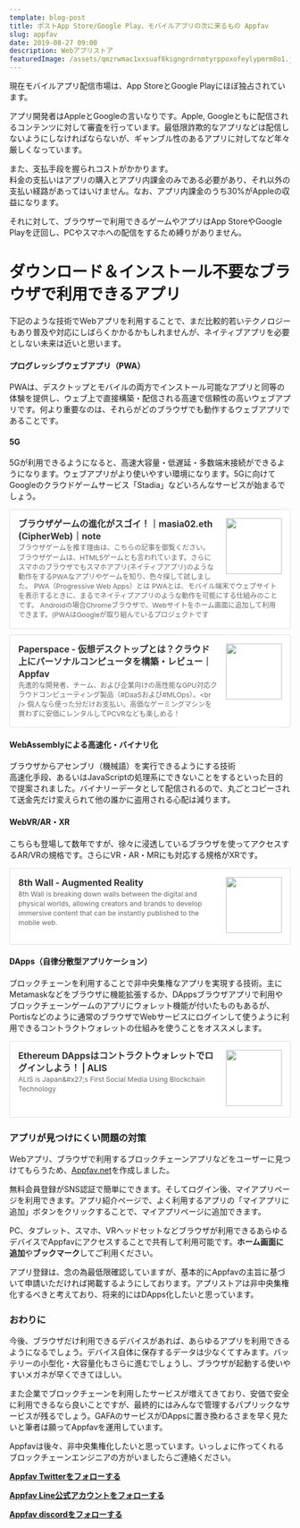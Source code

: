 ```yaml
---
template: blog-post
title: ポストApp Store/Google Play、モバイルアプリの次に来るもの Appfav
slug: appfav
date: 2019-08-27 09:00
description: Webアプリストア
featuredImage: /assets/qmzrwmac1xxsuaf8kigngrdrnmtyrppoxofeylypmrm8o1.jpg
---
```

現在モバイルアプリ配信市場は、App StoreとGoogle Playにほぼ独占されています。

アプリ開発者はAppleとGoogleの言いなりです。Apple, Googleともに配信されるコンテンツに対して審査を行っています。最低限詐欺的なアプリなどは配信しないようにしなければならないが、ギャンブル性のあるアプリに対してなど年々厳しくなっています。

また、支払手段を握られコストがかかります。\
料金の支払いはアプリの購入とアプリ内課金のみである必要があり、それ以外の支払い経路があってはいけません。なお、アプリ内課金のうち30%がAppleの収益になります。

それに対して、ブラウザーで利用できるゲームやアプリはApp StoreやGoogle Playを迂回し、PCやスマホへの配信をするため縛りがありません。

# ダウンロード＆インストール不要なブラウザで利用できるアプリ

下記のような技術でWebアプリを利用することで、まだ比較的若いテクノロジーもあり普及や対応にしばらくかかるかもしれませんが、ネイティブアプリを必要としない未来は近いと思います。

#### プログレッシブウェブアプリ（PWA）

PWAは、デスクトップとモバイルの両方でインストール可能なアプリと同等の体験を提供し、ウェブ上で直接構築・配信される高速で信頼性の高いウェブアプリです。何より重要なのは、それらがどのブラウザでも動作するウェブアプリであることです。

#### 5G

5Gが利用できるようになると、高速大容量・低遅延・多数端末接続ができるようになります。ウェブアプリがより使いやすい環境になります。5Gに向けてGoogleのクラウドゲームサービス「Stadia」などいろんなサービスが始まるでしょう。

<div class="blogcardfu" style="width:auto;max-width:9999px;border:1px solid #E0E0E0;border-radius:3px;margin:10px 0;padding:15px;line-height:1.4;text-align:left;background:#FFFFFF;"><a href="https://note.com/masia02/n/n24dfb90085e7" target="_blank" style="display:block;text-decoration:none;"><span class="blogcardfu-image" style="float:right;width:100px;padding:0 0 0 10px;margin:0 0 5px 5px;"><img src="https://images.weserv.nl/?w=100&url=ssl:assets.st-note.com/production/uploads/images/19229446/rectangle_large_type_2_7d7977b6969de244a6e5888a16061285.png?fit=bounds&amp;amp;quality=60&amp;amp;width=1280" width="100" style="width:100%;height:auto;max-height:100px;min-width:0;border:0 none;margin:0;"></span><br style="display:none"><span class="blogcardfu-title" style="font-size:112.5%;font-weight:700;color:#333333;margin:0 0 5px 0;">ブラウザゲームの進化がスゴイ！｜masia02.eth (CipherWeb)｜note</span><br><span class="blogcardfu-content" style="font-size:87.5%;font-weight:400;color:#666666;"> ブラウザゲームを推す理由は、こちらの記事を御覧ください。        ブラウザゲームは、HTML5ゲームとも言われています。さらにスマホのブラウザでもスマホアプリ(ネイティブアプリ)のような動作をするPWAなアプリやゲームを知り、色々探して試しました。  PWA（Progressive Web Apps）とは  PWAとは、モバイル端末でウェブサイトを表示するときに、まるでネイティブアプリのような動作を可能にする仕組みのことです。    Androidの場合Chromeブラウザで、Webサイトをホーム画面に追加して利用できます。(PWAはGoogleが取り組んでいるプロジェクトです</span><br><span style="clear:both;display:block;overflow:hidden;height:0;">&nbsp;</span></a></div>

<div class="blogcardfu" style="width:auto;max-width:9999px;border:1px solid #E0E0E0;border-radius:3px;margin:10px 0;padding:15px;line-height:1.4;text-align:left;background:#FFFFFF;"><a href="https://appfav.net/webapps/item.php?appId=257" target="_blank" style="display:block;text-decoration:none;"><span class="blogcardfu-image" style="float:right;width:100px;padding:0 0 0 10px;margin:0 0 5px 5px;"><img src="https://images.weserv.nl/?w=100&url=ssl:appfav.net/image/thum_sc2/20190922132452216988Yfs2qVrEcX.png" width="100" style="width:100%;height:auto;max-height:100px;min-width:0;border:0 none;margin:0;"></span><br style="display:none"><span class="blogcardfu-title" style="font-size:112.5%;font-weight:700;color:#333333;margin:0 0 5px 0;">Paperspace - 仮想デスクトップとは？クラウド上にパーソナルコンピュータを構築・レビュー｜Appfav</span><br><span class="blogcardfu-content" style="font-size:87.5%;font-weight:400;color:#666666;">先進的な開発者、チーム、および企業向けの高性能なGPU対応クラウドコンピューティング製品（#DaaSおよび#MLOps）。&lt;br /&gt;  個人なら使った分だけお支払い。高価なゲーミングマシンを買わずに安価にレンタルしてPCVRなども楽しめる！</span><br><span style="clear:both;display:block;overflow:hidden;height:0;">&nbsp;</span></a></div>



#### WebAssemblyによる高速化・バイナリ化

ブラウザからアセンブリ（機械語）を実行できるようにする技術\
高速化手段、あるいはJavaScriptの処理系にできないことをするといった目的で提案されました。バイナリーデータとして配信されるので、丸ごとコピーされて送金先だけ変えられて他の誰かに盗用される心配は減ります。

#### WebVR/AR・XR

こちらも登場して数年ですが、徐々に浸透しているブラウザを使ってアクセスするAR/VRの規格です。さらにVR・AR・MRにも対応する規格がXRです。

<div class="blogcardfu" style="width:auto;max-width:9999px;border:1px solid #E0E0E0;border-radius:3px;margin:10px 0;padding:15px;line-height:1.4;text-align:left;background:#FFFFFF;"><a href="https://www.8thwall.com/" target="_blank" style="display:block;text-decoration:none;"><span class="blogcardfu-image" style="float:right;width:100px;padding:0 0 0 10px;margin:0 0 5px 5px;"><img src="https://images.weserv.nl/?w=100&url=ssl:cdn.8thwall.com/web/share/8th_Wall_Metadata_SocialCover-c203c3dd.png" width="100" style="width:100%;height:auto;max-height:100px;min-width:0;border:0 none;margin:0;"></span><br style="display:none"><span class="blogcardfu-title" style="font-size:112.5%;font-weight:700;color:#333333;margin:0 0 5px 0;">8th Wall - Augmented Reality</span><br><span class="blogcardfu-content" style="font-size:87.5%;font-weight:400;color:#666666;">8th Wall is breaking down walls between the digital and physical worlds, allowing creators and brands to develop immersive content that can be instantly published to the mobile web.</span><br><span style="clear:both;display:block;overflow:hidden;height:0;">&nbsp;</span></a></div>

#### DApps（自律分散型アプリケーション）

ブロックチェーンを利用することで非中央集権なアプリを実現する技術。主にMetamaskなどをブラウザに機能拡張するか、DAppsブラウザアプリで利用やブロックチェーンゲームのアプリにウォレット機能が付いたものもあるが、Portisなどのように通常のブラウザでWebサービスにログインして使うように利用できるコントラクトウォレットの仕組みを使うことをオススメします。

<div class="blogcardfu" style="width:auto;max-width:9999px;border:1px solid #E0E0E0;border-radius:3px;margin:10px 0;padding:15px;line-height:1.4;text-align:left;background:#FFFFFF;"><a href="https://alis.to/masia02/articles/K8DQmM6N87Z7" target="_blank" style="display:block;text-decoration:none;"><span class="blogcardfu-image" style="float:right;width:100px;padding:0 0 0 10px;margin:0 0 5px 5px;"><img src="https://images.weserv.nl/?w=100&url=ssl:alis.to/d/api/articles_images/masia02/K8DQmM6N87Z7/ddcd6fd2-c53b-4381-aef6-9d6880bfb540.jpeg?d=1200x630" width="100" style="width:100%;height:auto;max-height:100px;min-width:0;border:0 none;margin:0;"></span><br style="display:none"><span class="blogcardfu-title" style="font-size:112.5%;font-weight:700;color:#333333;margin:0 0 5px 0;">Ethereum DAppsはコントラクトウォレットでログインしよう！ | ALIS</span><br><span class="blogcardfu-content" style="font-size:87.5%;font-weight:400;color:#666666;">ALIS is Japan&amp;#x27;s First Social Media Using Blockchain Technology</span><br><span style="clear:both;display:block;overflow:hidden;height:0;">&nbsp;</span></a></div>

### アプリが見つけにくい問題の対策

Webアプリ、ブラウザで利用するブロックチェーンアプリなどをユーザーに見つけてもらうため、[Appfav.net](https://appfav.net/)を作成しました。

無料会員登録がSNS認証で簡単にできます。そしてログイン後、マイアプリページを利用できます。アプリ紹介ページで、よく利用するアプリの「マイアプリに追加」ボタンをクリックすることで、マイアプリページに追加できます。

PC、タブレット、スマホ、VRヘッドセットなどブラウザが利用できるあらゆるデバイスでAppfavにアクセスすることで共有して利用可能です。**ホーム画面に追加**や**ブックマーク**してご利用ください。

アプリ登録は、念の為最低限確認していますが、基本的にAppfavの主旨に基づいて申請いただければ掲載するようにしております。アプリストアは非中央集権化するべきと考えており、将来的にはDApps化したいと思っています。

### おわりに

今後、ブラウザだけ利用できるデバイスがあれば、あらゆるアプリを利用できるようになるでしょう。デバイス自体に保存するデータは少なくてすみます。バッテリーの小型化・大容量化もさらに進むでしょうし、ブラウザが起動する使いやすいメガネが早くできてほしい。

また企業でブロックチェーンを利用したサービスが増えてきており、安価で安全に利用できるなら良いことですが、最終的にはみんなで管理するパプリックなサービスが残るでしょう。GAFAのサービスがDAppsに置き換わるさまを早く見たいと筆者は願ってAppfavを運用しています。

Appfavは後々、非中央集権化したいと思っています。いっしょに作ってくれるブロックチェーンエンジニアの方がいましたらご連絡ください。

**[Appfav Twitterをフォローする](https://twitter.com/appfav_net)**

**[Appfav Line公式アカウントをフォローする](https://lin.ee/ewel5Dk)**

**[Appfav discordをフォローする](https://discord.gg/2N5Nzc)**